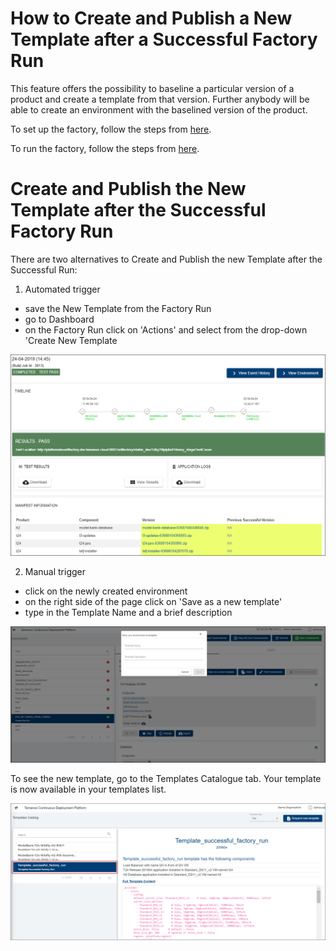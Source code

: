 # How to Create and Publish a New Template after a Successful Factory Run 

This feature offers the possibility to baseline a particular version of a product and create a template from that version. Further anybody will be able to create an environment with the baselined version of the product.

To set up the factory, follow the steps from [here](http://documentation.temenos.cloud/home/techguides/factories.html "here").

To run the factory, follow the steps from [here](http://documentation.temenos.cloud/home/techguides/run-factory.html "here").


# Create and Publish the New Template after the Successful Factory Run 

There are two alternatives to Create and Publish the new Template after the Successful Run:

1. Automated trigger 
- save the New Template from the Factory Run 
- go to Dashboard
- on the Factory Run click on 'Actions' and select from the drop-down 'Create New Template


![](./images/run-factory-completed.png)




2. Manual trigger 
- click on the newly created environment
- on the right side of the page click on 'Save as a new template'
- type in the Template Name and a brief description 

![](./images/save-new-template.png)

To see the new template, go to the Templates Catalogue tab. Your template is now available in your templates list.
 
![](./images/new-template.png)

 